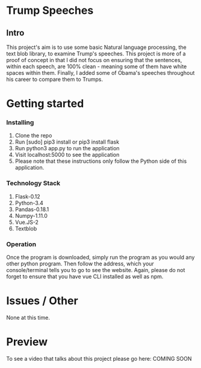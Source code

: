 # Trump Speeches
## Intro

This project's aim is to use some basic Natural language processing, the text blob library,
to examine Trump's speeches. This project is more of a proof of concept in that I did not
focus on ensuring that the sentences, within each speech, are 100% clean - meaning some 
of them have white spaces within them. Finally, I added some of Obama's speeches throughout 
his career to compare them to Trumps. 

# Getting started
### Installing

1. Clone the repo
2. Run [sudo] pip3 install or pip3 install flask
3. Run python3 app.py to run the application
4. Visit localhost:5000 to see the application
5. Please note that these instructions only follow the Python side of this application.


### Technology Stack

1. Flask-0.12
2. Python-3.4
3. Pandas-0.18.1
4. Numpy-1.11.0
5. Vue.JS-2
6. Textblob

### Operation

Once the program is downloaded, simply run the program as you would any other python program.
Then follow the address, which your console/terminal tells you to go to see the
website. Again, please do not forget to ensure that you have vue CLI installed
as well as npm.

# Issues / Other

None at this time.

# Preview

To see a video that talks about this project please go here: COMING SOON
